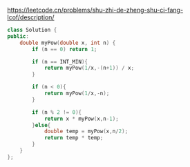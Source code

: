 https://leetcode.cn/problems/shu-zhi-de-zheng-shu-ci-fang-lcof/description/

```c++
class Solution {
public:
    double myPow(double x, int n) {    
        if (n == 0) return 1;

        if (n == INT_MIN){
            return myPow(1/x,-(n+1)) / x;
        }

        if (n < 0){
            return myPow(1/x,-n);
        }

        if (n % 2 != 0){
            return x * myPow(x,n-1);
        }else{
            double temp = myPow(x,n/2);
            return temp * temp;
        }
    }
};
```
